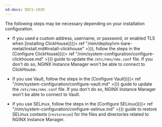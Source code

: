 ```yaml
---
nd-docs: DOCS-1030
---
```


The following steps may be necessary depending on your installation configuration.

- If you used a custom address, username, or password, or enabled TLS when [installing ClickHouse]({{< ref "/nim/deploy/vm-bare-metal/install.md#install-clickhouse" >}}), follow the steps in the [Configure ClickHouse]({{< ref "/nim/system-configuration/configure-clickhouse.md" >}}) guide to update the `/etc/nms/nms.conf` file. If you don't do so, NGINX Instance Manager won't be able to connect to ClickHouse.

- If you use Vault, follow the steps in the [Configure Vault]({{< ref "/nim/system-configuration/configure-vault.md" >}}) guide to update the `/etc/nms/nms.conf` file. If you don't do so, NGINX Instance Manager won't be able to connect to Vault.

- If you use SELinux, follow the steps in the [Configure SELinux]({{< ref "/nim/system-configuration/configure-selinux.md" >}}) guide to restore SELinux contexts (`restorecon`) for the files and directories related to NGINX Instance Manager.

